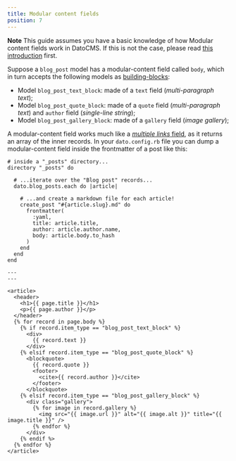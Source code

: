 ```yaml
---
title: Modular content fields
position: 7
---
```


**Note** This guide assumes you have a basic knowledge of how Modular content fields work in DatoCMS. If this is not the case, please read [this introduction](/docs/schema/modular-content) first.

Suppose a `blog_post` model has a modular-content field called `body`, which in turn accepts the following models as [building-blocks](/docs/schema/modular-content):

* Model `blog_post_text_block`: made of a `text` field (*multi-paragraph text*);
* Model `blog_post_quote_block`: made of a `quote` field (*multi-paragraph text*) and `author` field (*single-line string*);
* Model `blog_post_gallery_block`: made of a `gallery` field (*image gallery*);

A modular-content field works much like a [*multiple links* field](/docs/jekyll/links), as it returns an array of the inner records. In your `dato.config.rb` file you can dump a modular-content field inside the frontmatter of a post like this:

```
# inside a "_posts" directory...
directory "_posts" do

  # ...iterate over the "Blog post" records...
  dato.blog_posts.each do |article|

    # ...and create a markdown file for each article!
    create_post "#{article.slug}.md" do
      frontmatter(
        :yaml,
        title: article.title,
        author: article.author.name,
        body: article.body.to_hash
      )
    end
  end
end
```


```django
---
---

<article>
  <header>
    <h1>{{ page.title }}</h1>
    <p>{{ page.author }}</p>
  </header>
  {% for record in page.body %}
    {% if record.item_type == "blog_post_text_block" %}
      <div>
        {{ record.text }}
      </div>
    {% elsif record.item_type == "blog_post_quote_block" %}
      <blockquote>
        {{ record.quote }}
        <footer>
          <cite>{{ record.author }}</cite>
        </footer>
      </blockquote>
    {% elsif record.item_type == "blog_post_gallery_block" %}
      <div class="gallery">
        {% for image in record.gallery %}
          <img src="{{ image.url }}" alt="{{ image.alt }}" title="{{ image.title }}" />
        {% endfor %}
      </div>
    {% endif %>
  {% endfor %}
</article>
```

<div class="note">
</div>
